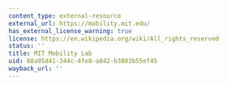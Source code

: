 ```yaml
---
content_type: external-resource
external_url: https://mobility.mit.edu/
has_external_license_warning: true
license: https://en.wikipedia.org/wiki/All_rights_reserved
status: ''
title: MIT Mobility Lab
uid: 88a95d41-344c-4fe8-a842-b3803b55ef45
wayback_url: ''
---
```

